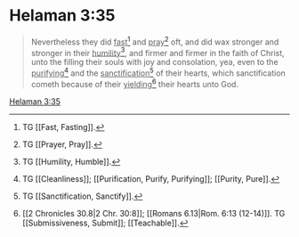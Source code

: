 # Helaman 3:35

> Nevertheless they did <u>fast</u>[^a] and <u>pray</u>[^b] oft, and did wax stronger and stronger in their <u>humility</u>[^c], and firmer and firmer in the faith of Christ, unto the filling their souls with joy and consolation, yea, even to the <u>purifying</u>[^d] and the <u>sanctification</u>[^e] of their hearts, which sanctification cometh because of their <u>yielding</u>[^f] their hearts unto God.

[Helaman 3:35](https://www.churchofjesuschrist.org/study/scriptures/bofm/hel/3?lang=eng&id=p35#p35)


[^a]: TG [[Fast, Fasting]].
[^b]: TG [[Prayer, Pray]].
[^c]: TG [[Humility, Humble]].
[^d]: TG [[Cleanliness]]; [[Purification, Purify, Purifying]]; [[Purity, Pure]].
[^e]: TG [[Sanctification, Sanctify]].
[^f]: [[2 Chronicles 30.8|2 Chr. 30:8]]; [[Romans 6.13|Rom. 6:13 (12-14)]]. TG [[Submissiveness, Submit]]; [[Teachable]].
